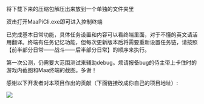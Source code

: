 <!-- markdownlint-disable MD033 MD041 -->
将下载下来的压缩包解压出来放到一个单独的文件夹里

双击打开MaaPiCli.exe即可进入控制终端

已完成基本日常功能，具体任务设置和内容可以看终端里面，对于不懂的英文请活用翻译。终端有任务记忆功能，但每次更新版本后将需要重新设置任务链，请按照【前半部分日常——战斗——后半部分日常】的顺序来执行。

第一次公测，仍需要大范围测试来辅助debug。烦请报备bug的侍主带上卡住时的游戏内截图和Maa终端的截图。多谢！

感谢以下开发者对本项目作出的贡献（下面链接改成你自己的项目地址）:

<a href="https://github.com/MaaXYZ/MaaFramework/graphs/contributors">
  <img src="https://contrib.rocks/image?repo=MaaXYZ/MaaFramework&max=1000" />
</a>

